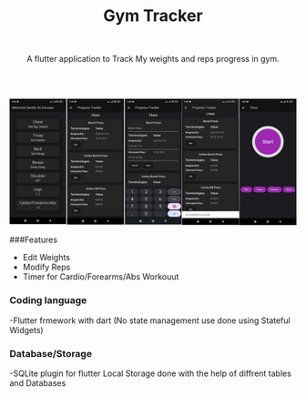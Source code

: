 <div align="center">
  <h1>Gym Tracker </h1><br>
  <p>A flutter  application to Track My weights and reps progress in gym.</p>
 <br>

</div><br/>

![Image Alt Text](images/1.jpg)

###Features

-  Edit Weights
-  Modify Reps
-  Timer for Cardio/Forearms/Abs Workouut

### Coding language
-Flutter frmework  with dart (No state management use done using Stateful Widgets)

### Database/Storage
-SQLite plugin for flutter
  Local Storage done with the help of diffrent tables and Databases

